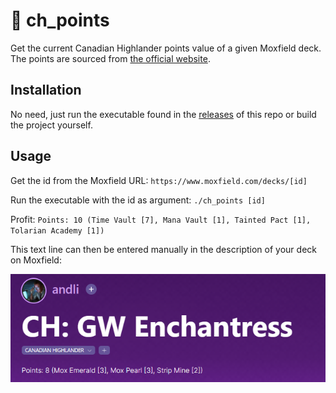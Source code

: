 # 🍁 ch_points

Get the current Canadian Highlander points value of a given Moxfield deck. The points are sourced from [the official website](https://www.canadianhighlander.ca/points-list/).

## Installation

No need, just run the executable found in the [releases](https://github.com/andli/ch_points/releases) of this repo or build the project yourself.

## Usage
Get the id from the Moxfield URL:
`https://www.moxfield.com/decks/[id]`

Run the executable with the id as argument:
`./ch_points [id]`

Profit:
`Points: 10 (Time Vault [7], Mana Vault [1], Tainted Pact [1], Tolarian Academy [1])`

This text line can then be entered manually in the description of your deck on Moxfield:

![image info](./example.png)

